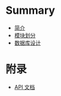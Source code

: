 # Summary

- [简介](./introduction.md)
- [模块划分](./modules.md)
- [数据库设计](./database.md)

# 附录

- [API 文档](./api.md)
